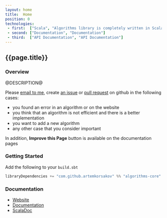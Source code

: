 ```yaml
---
layout: home
title:  Home
position: 0
technologies:
 - first:  ["Scala", "Algorithms library is completely written in Scala"]
 - second: ["Documentation", "Documentation"]
 - third:  ["API Documentation", "API Documentation"]
---
```


## {{page.title}}

### Overview

@DESCRIPTION@

Please [email to me](@EMAIL@), create [an issue](@ISSUES@) or [pull request](@PULLS@) on github in the following cases:
- you found an error in an algorithm or on the website
- you think that an algorithm is not efficient and there is a better implementation
- you want to add a new algorithm
- any other case that you consider important

In addition, **Improve this Page** button is available on the documentation pages

### Getting Started

Add the following to your `build.sbt`
```scala
libraryDependencies += "com.github.artemkorsakov" %% "algorithms-core" % "@VERSION@"
```

### Documentation
- [Website](@WEBSITE@)
- [Documentation](@DOC_SITE@)
- [ScalaDoc](@API_SITE@)

